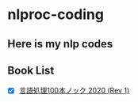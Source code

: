# nlproc-coding

## Here is my nlp codes

## Book List
- [x] [言語処理100本ノック 2020 (Rev 1)](https://nlp100.github.io/ja/)
